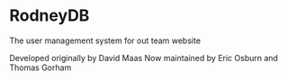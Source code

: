RodneyDB
========

The user management system for out team website

Developed originally by David Maas
Now maintained by Eric Osburn and Thomas Gorham
